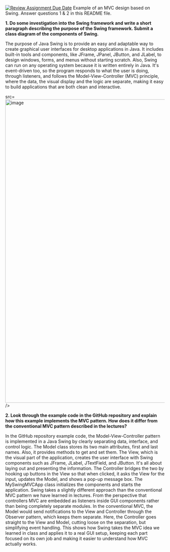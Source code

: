 [![Review Assignment Due Date](https://classroom.github.com/assets/deadline-readme-button-22041afd0340ce965d47ae6ef1cefeee28c7c493a6346c4f15d667ab976d596c.svg)](https://classroom.github.com/a/57HVEcop)
Example of an MVC design based on Swing. Answer questions 1 & 2 in this README file.

**1. Do some investigation into the Swing framework and write a short paragraph describing the
purpose of the Swing framework. Submit a class diagram of the components of Swing.**

The purpose of Java Swing is to provide an easy and adaptable way to create graphical user interfaces for desktop applications in Java. It includes built-in tools and components, like JFrame, JPanel, JButton, and JLabel, to design windows, forms, and menus without starting scratch. Also, Swing can run on any operating system because it is written entirely in Java. It's event-driven too, so the program responds to what the user is doing, through listeners, and follows the Model-View-Controller (MVC) principle, where the data, the visual display and the logic are separate, making it easy to build applications that are both clean and interactive.

src=<img width="1965" height="956" alt="image" src="https://github.com/user-attachments/assets/ce91660e-eae9-4ce0-a465-e477463c3089" />
 />


**2. Look through the example code in the GitHub repository and explain how this example
implements the MVC pattern. How does it differ from the conventional MVC pattern
described in the lectures?**

In the GitHub repository example code, the Model-View-Controller pattern is implemented in a Java Swing by clearly separating data, interface, and control logic. The Model class stores its two main attributes, first and last names. Also, it provides methods to get and set them. 
The View, which is the visual part of the application, creates the user interface with Swing components such as JFrame, JLabel, JTextField, and JButton. It's all about laying out and presenting the information.
The Controller bridges the two by hooking up buttons in the View so that when clicked, it asks the View for the input, updates the Model, and shows a pop-up message box. The MySwingMVCApp class initializes the components and starts the application. 
Swing takes a slightly different approach than the conventional MVC pattern we have learned in lectures. From the perspective that controllers MVC are embedded as listeners inside GUI components rather than being completely separate modules. In the conventional MVC, the Model would send notifications to the View and Controller through the Observer pattern, which keeps them separate. Here, the Controller goes straight to the View and Model, cutting loose on the separation, but simplifying event handling. This shows how Swing takes the MVC idea we learned in class and applies it to a real GUI setup, keeping each part focused on its own job and making it easier to understand how MVC actually works.

